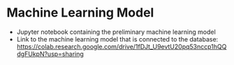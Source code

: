 # Machine Learning Model

- Jupyter notebook containing the preliminary machine learning model
- Link to the machine learning model that is connected to the database: https://colab.research.google.com/drive/1fDJt_U9evtU20pq53nccp1hQQdgFUkpN?usp=sharing